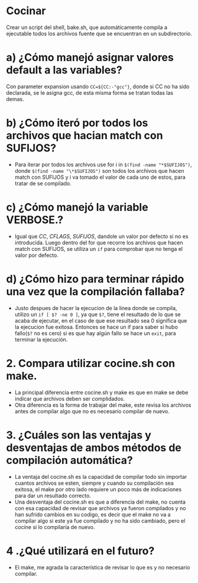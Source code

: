 # Cocinar
Crear un script del shell, bake.sh, que automáticamente compila a ejecutable todos los archivos fuente que se encuentran en un subdirectorio.

# a) ¿Cómo manejó asignar valores default a las variables?
Con parameter expansion usando `CC=${CC:-"gcc"}`, donde si CC no ha sido declarada, se le asigna gcc, de esta misma forma se tratan todas las demas.

# b) ¿Cómo iteró por todos los archivos que hacian match con SUFIJOS?
- Para iterar por todos los archivos use for i in `$(find -name "*$SUFIJOS")`, donde `$(find -name "\*$SUFIJOS")` son todos los archivos que hacen match con SUFIJOS y i va tomado el valor de cada uno de estos, para tratar de se compilado.

# c) ¿Cómo manejó la variable VERBOSE.?
- Igual que *CC*, *CFLAGS*, *SUFIJOS*, dandole un valor por defecto si no es introducida.
Luego dentro del for que recorre los archivos que hacen match con SUFIJOS, se utiliza un `if` para comprobar que no tenga el valor por defecto.

# d) ¿Cómo hizo para terminar rápido una vez que la compilación fallaba?
- Justo despues de hacer la ejecucion de la linea donde se compila, utilizo un `if [ $? -ne 0 ]`, ya que `$?`, tiene el resultado de lo que se acaba de ejecutar, en el caso de que ese resultado sea 0 significa que la ejecucion fue exitosa. Entonces se hace un if para saber si hubo fallo(`$?` no es cero) si es que hay algún fallo se hace un `exit`, para terminar la ejecución.

# 2. Compara utilizar cocine.sh con make.
- La principal diferencia entre cocine.sh y make es que en make se debe indicar que archivos deben ser complidados.
- Otra diferencia es la forma de trabajar del make, este revisa los archivos antes de compilar algo que no es necesario compilar de nuevo.

# 3. ¿Cuáles son las ventajas y desventajas de ambos métodos de compilación automática?
- La ventaja del cocine.sh es la capacidad de compilar todo sin importar cuantos archivos se esten, siempre y cuando su compilación sea exitosa, el make por otro lado requiere un poco más de indicaciones para dar un resultado correcto.
- Una desventaja del cocine.sh es que a diferencia del make, no cuenta con esa capacidad de revisar que archivos ya fueron compilados y no han sufrido cambios en su codigo, es decir que el make no va a compilar algo si este ya fue compilado y no ha sido cambiado, pero el cocine si lo compilaría de nuevo.

# 4 .¿Qué utilizará en el futuro?
- El make, me agrada la característica de revisar lo que es y no necesario compilar.
